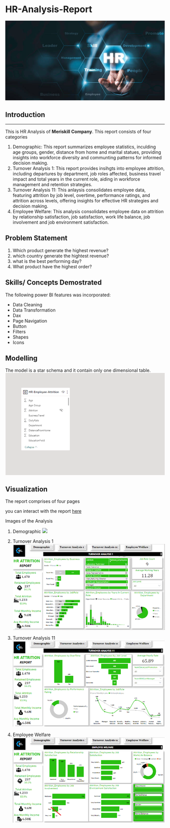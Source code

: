 # HR-Analysis-Report

![](Meriskill_HR_image.jpg) 

## Introduction
---
This is HR Analysis of **Meriskill Company**.
This report consists of four categories
1. Demographic:
   This report summarizes employee statistics, inculding age groups, gender, distance from home and marital statues, providing insights into workforce diversity and communting patterns for informed decision making.
2. Turnover Analysis 1:
   This report provides insihgts into employee attrition, including departures by department, job roles affected, business travel impact and total years in the current role, aiding in workforce management and retention strategies.
3. Turnover Analysis 11:
   This anlaysis consolidates employee data, featuring attrition by job level, overtime, performance ratings, and attrition across levels, offering insights for effective HR strategies and decision making.
4. Employee Welfare:
   This analysis consolidates employee data on attrition by relationship satisfaction, job satisfaction, work life balance, job involvement and job environment satisfaction.



## Problem Statement
1. Which product generate the highest revenue?
2. which country generate the hightest revenue?
3. what is the best performing day?
4. What product have the highest order?

## Skills/ Concepts Demostrated
The following power BI features was incorporated:
- Data Cleaning
- Data Transformation
- Dax 
- Page Navigation
- Button
- Filters
- Shapes
- Icons

## Modelling
The model is a star schema and it contain only one dimensional table.
![](Meriskill_HR_Schema.png)


## Visualization
The report comprises of four pages

you can interact with the report [here](https://app.powerbi.com/view?r=eyJrIjoiMTIxNDliZWYtZWZhMS00MTJiLWJjZTItNGZkZGY4N2U2OGNkIiwidCI6ImNmYTI1N2FmLTk1N2EtNDU3Ny05MWIyLTU4ZjYwMDgzZmYyZSJ9)

Images of the Analysis   
1. Demographic
![](Meriskill_HR_1.png)

3. Turnover Analysis 1
![](Meriskill_HR_2.png)

4. Turnover Analysis 11
![](Meriskill_HR_3.png)

5. Employee Welfare
![](Meriskill_HR_4.png)

